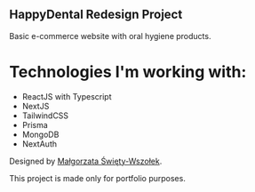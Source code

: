 ## HappyDental Redesign Project

Basic e-commerce website with oral hygiene products. 

# Technologies I'm working with:

- ReactJS with Typescript
- NextJS
- TailwindCSS
- Prisma
- MongoDB
- NextAuth

Designed by [Małgorzata Święty-Wszołek](www.linkedin.com/in/gosiaswietywszolek/).

This project is made only for portfolio purposes.

